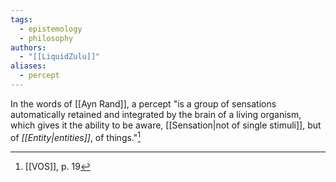 ```yaml
---
tags:
  - epistemology
  - philosophy
authors:
  - "[[LiquidZulu]]"
aliases:
  - percept
---
```

In the words of [[Ayn Rand]], a percept "is a group of sensations automatically retained and integrated by the brain of a living organism, which gives it the ability to be aware, [[Sensation|not of single stimuli]], but of *[[Entity|entities]]*, of things."[^1]

[^1]: [[VOS]], p. 19
